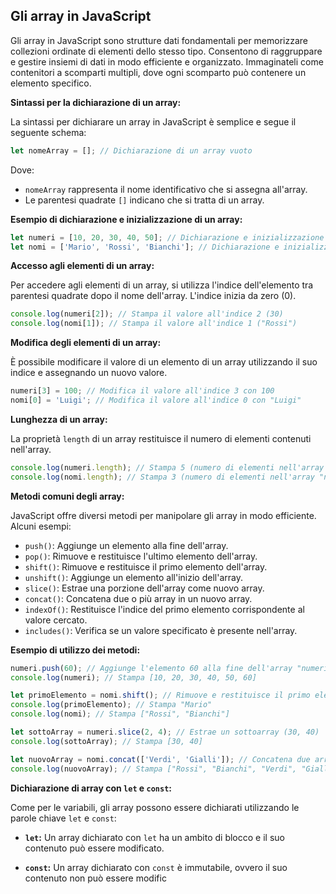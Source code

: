 <!-- @format -->

## Gli array in JavaScript

Gli array in JavaScript sono strutture dati fondamentali per memorizzare collezioni ordinate di elementi dello stesso tipo. Consentono di raggruppare e gestire insiemi di dati in modo efficiente e organizzato. Immaginateli come contenitori a scomparti multipli, dove ogni scomparto può contenere un elemento specifico.

**Sintassi per la dichiarazione di un array:**

La sintassi per dichiarare un array in JavaScript è semplice e segue il seguente schema:

```javascript
let nomeArray = []; // Dichiarazione di un array vuoto
```

Dove:

- `nomeArray` rappresenta il nome identificativo che si assegna all'array.
- Le parentesi quadrate `[]` indicano che si tratta di un array.

**Esempio di dichiarazione e inizializzazione di un array:**

```javascript
let numeri = [10, 20, 30, 40, 50]; // Dichiarazione e inizializzazione con valori
let nomi = ['Mario', 'Rossi', 'Bianchi']; // Dichiarazione e inizializzazione con stringhe
```

**Accesso agli elementi di un array:**

Per accedere agli elementi di un array, si utilizza l'indice dell'elemento tra parentesi quadrate dopo il nome dell'array. L'indice inizia da zero (0).

```javascript
console.log(numeri[2]); // Stampa il valore all'indice 2 (30)
console.log(nomi[1]); // Stampa il valore all'indice 1 ("Rossi")
```

**Modifica degli elementi di un array:**

È possibile modificare il valore di un elemento di un array utilizzando il suo indice e assegnando un nuovo valore.

```javascript
numeri[3] = 100; // Modifica il valore all'indice 3 con 100
nomi[0] = 'Luigi'; // Modifica il valore all'indice 0 con "Luigi"
```

**Lunghezza di un array:**

La proprietà `length` di un array restituisce il numero di elementi contenuti nell'array.

```javascript
console.log(numeri.length); // Stampa 5 (numero di elementi nell'array "numeri")
console.log(nomi.length); // Stampa 3 (numero di elementi nell'array "nomi")
```

**Metodi comuni degli array:**

JavaScript offre diversi metodi per manipolare gli array in modo efficiente. Alcuni esempi:

- `push()`: Aggiunge un elemento alla fine dell'array.
- `pop()`: Rimuove e restituisce l'ultimo elemento dell'array.
- `shift()`: Rimuove e restituisce il primo elemento dell'array.
- `unshift()`: Aggiunge un elemento all'inizio dell'array.
- `slice()`: Estrae una porzione dell'array come nuovo array.
- `concat()`: Concatena due o più array in un nuovo array.
- `indexOf()`: Restituisce l'indice del primo elemento corrispondente al valore cercato.
- `includes()`: Verifica se un valore specificato è presente nell'array.

**Esempio di utilizzo dei metodi:**

```javascript
numeri.push(60); // Aggiunge l'elemento 60 alla fine dell'array "numeri"
console.log(numeri); // Stampa [10, 20, 30, 40, 50, 60]

let primoElemento = nomi.shift(); // Rimuove e restituisce il primo elemento ("Mario")
console.log(primoElemento); // Stampa "Mario"
console.log(nomi); // Stampa ["Rossi", "Bianchi"]

let sottoArray = numeri.slice(2, 4); // Estrae un sottoarray (30, 40)
console.log(sottoArray); // Stampa [30, 40]

let nuovoArray = nomi.concat(['Verdi', 'Gialli']); // Concatena due array
console.log(nuovoArray); // Stampa ["Rossi", "Bianchi", "Verdi", "Gialli"]
```

**Dichiarazione di array con `let` e `const`:**

Come per le variabili, gli array possono essere dichiarati utilizzando le parole chiave `let` e `const`:

- **`let`:** Un array dichiarato con `let` ha un ambito di blocco e il suo contenuto può essere modificato.

- **`const`:** Un array dichiarato con `const` è immutabile, ovvero il suo contenuto non può essere modific
